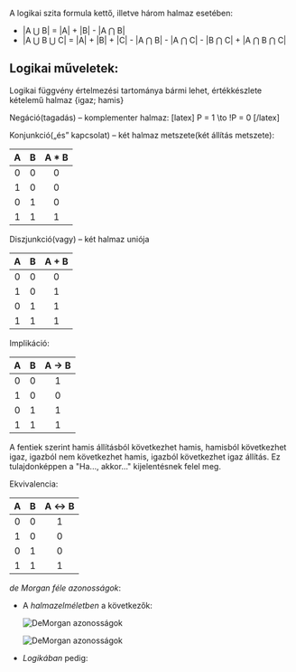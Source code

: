 A logikai szita formula kettő, illetve három halmaz esetében:

 - |A ⋃ B| = |A| + |B| - |A ⋂ B|
 - |A ⋃ B ⋃ C| = |A| + |B| + |C| - |A ⋂ B| - |A ⋂ C| - |B ⋂ C| + |A ⋂ B ⋂ C|

## Logikai műveletek:

Logikai függvény értelmezési tartománya bármi lehet, értékkészlete kételemű halmaz {igaz; hamis}

Negáció(tagadás) – komplementer halmaz:
[latex] P = 1 \to !P = 0 [/latex]

Konjunkció(„és” kapcsolat) – két halmaz metszete(két állítás metszete):

| A | B | A * B |
|:-:|:-:|:-----:|
| 0 | 0 |   0   |
| 1 | 0 |   0   |
| 0 | 1 |   0   |
| 1 | 1 |   1   |

Diszjunkció(vagy) – két halmaz uniója

| A | B | A + B |
|:-:|:-:|:-----:|
| 0 | 0 |   0   |
| 1 | 0 |   1   |
| 0 | 1 |   1   |
| 1 | 1 |   1   |

Implikáció:

| A | B | A → B |
|:-:|:-:|:-----:|
| 0 | 0 |   1   |
| 1 | 0 |   0   |
| 0 | 1 |   1   |
| 1 | 1 |   1   |

A fentiek szerint hamis állításból következhet hamis, hamisból következhet igaz, igazból nem következhet hamis, igazból következhet igaz állítás. Ez tulajdonképpen a "Ha..., akkor..." kijelentésnek felel meg.

Ekvivalencia:

| A | B | A ↔ B |
|:-:|:-:|:-----:|
| 0 | 0 |   1   |
| 1 | 0 |   0   |
| 0 | 1 |   0   |
| 1 | 1 |   1   |

*de Morgan féle azonosságok*:

 - A *halmazelméletben* a következők:

   ![DeMorgan azonosságok](http://i.imgur.com/iRtcdCe.png)

   ![DeMorgan azonosságok](http://i.imgur.com/PCTNS7L.png)
 - *Logikában* pedig:
